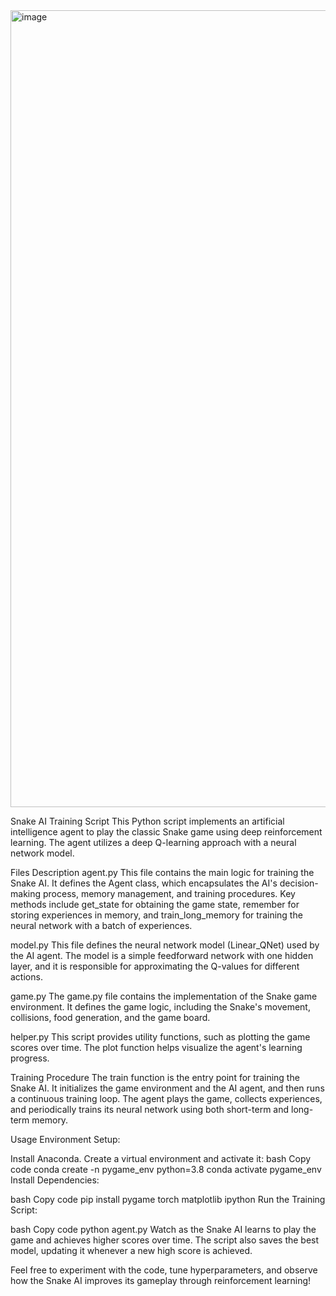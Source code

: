 <img width="1275" alt="image" src="https://github.com/Lens101/snake_pygame/assets/21340292/50f6b3f8-9048-4f20-8072-fb29bdbb07fd">

Snake AI Training Script
This Python script implements an artificial intelligence agent to play the classic Snake game using deep reinforcement learning. The agent utilizes a deep Q-learning approach with a neural network model.

Files Description
agent.py
This file contains the main logic for training the Snake AI. It defines the Agent class, which encapsulates the AI's decision-making process, memory management, and training procedures. Key methods include get_state for obtaining the game state, remember for storing experiences in memory, and train_long_memory for training the neural network with a batch of experiences.

model.py
This file defines the neural network model (Linear_QNet) used by the AI agent. The model is a simple feedforward network with one hidden layer, and it is responsible for approximating the Q-values for different actions.

game.py
The game.py file contains the implementation of the Snake game environment. It defines the game logic, including the Snake's movement, collisions, food generation, and the game board.

helper.py
This script provides utility functions, such as plotting the game scores over time. The plot function helps visualize the agent's learning progress.

Training Procedure
The train function is the entry point for training the Snake AI. It initializes the game environment and the AI agent, and then runs a continuous training loop. The agent plays the game, collects experiences, and periodically trains its neural network using both short-term and long-term memory.

Usage
Environment Setup:

Install Anaconda.
Create a virtual environment and activate it:
bash
Copy code
conda create -n pygame_env python=3.8
conda activate pygame_env
Install Dependencies:

bash
Copy code
pip install pygame torch matplotlib ipython
Run the Training Script:

bash
Copy code
python agent.py
Watch as the Snake AI learns to play the game and achieves higher scores over time. The script also saves the best model, updating it whenever a new high score is achieved.

Feel free to experiment with the code, tune hyperparameters, and observe how the Snake AI improves its gameplay through reinforcement learning!
